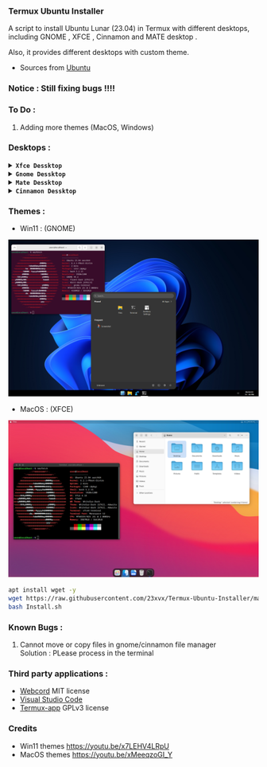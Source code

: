 ### Termux Ubuntu Installer
 <p>A script to install Ubuntu Lunar (23.04) in Termux with different desktops,
 including GNOME , XFCE , Cinnamon and MATE desktop . </p>
 <p>Also, it provides different desktops with custom theme.</p>

- Sources from [Ubuntu](https://cloud-images.ubuntu.com)

### Notice : Still fixing bugs !!!!



### To Do : 
1) Adding more themes (MacOS, Windows)

### Desktops :

<details></br>
<summary><b><code>Xfce Dessktop</code></b></summary>
<p align="center"><img src="./Images/xfce.png"></p>
</details>

<details></br>
<summary><b><code>Gnome Dessktop</code></b></summary>
<p align="center"><img src="./Images/gnome.png"></p>
</details>

<details></br>
<summary><b><code>Mate Dessktop</code></b></summary>
<p align="center"><img src="./Images/mate.png"></p>
</details>

<details></br>
<summary><b><code>Cinnamon Dessktop</code></b></summary>
<p align="center"><img src="./Images/cinnamon.png"></p>
</details>

### Themes :

- Win11 : (GNOME)
<p align="center"><img src="./Images/win11.png"></p>

- MacOS : (XFCE)
<p align="center"><img src="./Images/macos.png"></p>


```bash 
apt install wget -y 
wget https://raw.githubusercontent.com/23xvx/Termux-Ubuntu-Installer/main/Install.sh
bash Install.sh 
```

### Known Bugs :
1) Cannot move or copy files in gnome/cinnamon file manager</br>Solution : PLease process in the terminal 

### Third party applications :
- [Webcord](https://github.com/SpacingBat3/WebCord) MIT license 
- [Visual Studio Code](https://code.visualstudio.com) 
- [Termux-app](https://github.com/termux/termux-app) GPLv3 license

### Credits 
- Win11 themes https://youtu.be/x7LEHV4LRpU
- MacOS themes https://youtu.be/xMeeqzoGI_Y 